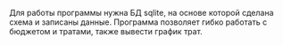 Для работы программы нужна БД sqlite, на основе которой сделана схема и записаны данные. Программа позволяет гибко работать с бюджетом и тратами, также вывести график трат.

